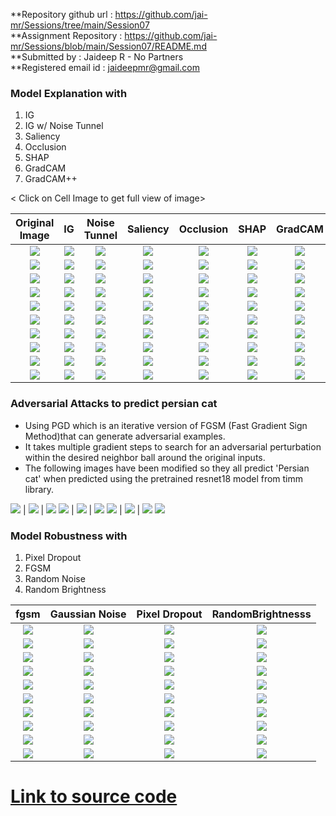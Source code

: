 **Repository github url : https://github.com/jai-mr/Sessions/tree/main/Session07 <br/>
**Assignment Repository : https://github.com/jai-mr/Sessions/blob/main/Session07/README.md <br/>
**Submitted by : Jaideep R - No Partners<br/>
**Registered email id : jaideepmr@gmail.com<br/>

### Model Explanation with
  1. IG
  2. IG w/ Noise Tunnel
  3. Saliency
  4. Occlusion
  5. SHAP
  6. GradCAM
  7. GradCAM++

< Click on Cell Image to get full view of image> 

| Original Image | IG |       Noise Tunnel | Saliency | Occlusion | SHAP | GradCAM | GradCAM++ |
:----------------------------:|:--------------------------------:|:--------------------------------:|:--------------------------------:|:--------------------------------:|:--------------------------------:|:--------------------------------:|:--------------------------------:|
![](images/1-boat.jpg)| ![](output_1/1-boat_ig.jpg) | ![](output_1/1-boat_nt.jpg) | ![](output_1/1-boat_saliency.jpg) | ![](output_1/1-boat_occ.jpg) | ![](output_1/1-boat_grad_shap.jpg) | ![](output_1/1-boat_gc.jpg) | ![](output_1/1-boat_gcp.jpg)
![](images/2-car.jpg)| ![](output_1/2-car_ig.jpg) | ![](output_1/2-car_nt.jpg) | ![](output_1/2-car_saliency.jpg) | ![](output_1/2-car_occ.jpg) | ![](output_1/2-car_grad_shap.jpg) | ![](output_1/2-car_gc.jpg) | ![](output_1/2-car_gcp.jpg)
![](images/3-cat.jpg)| ![](output_1/3-cat_ig.jpg) | ![](output_1/3-cat_nt.jpg) | ![](output_1/3-cat_saliency.jpg) | ![](output_1/3-cat_occ.jpg) | ![](output_1/3-cat_grad_shap.jpg) | ![](output_1/3-cat_gc.jpg) | ![](output_1/3-cat_gcp.jpg)
![](images/4-dog.jpg)| ![](output_1/4-dog_ig.jpg) | ![](output_1/4-dog_nt.jpg) | ![](output_1/4-dog_saliency.jpg) | ![](output_1/4-dog_occ.jpg) | ![](output_1/4-dog_grad_shap.jpg) | ![](output_1/4-dog_gc.jpg) | ![](output_1/4-dog_gcp.jpg)
![](images/5-bus.jpg)| ![](output_1/5-bus_ig.jpg) | ![](output_1/5-bus_nt.jpg) | ![](output_1/5-bus_saliency.jpg) | ![](output_1/5-bus_occ.jpg) | ![](output_1/5-bus_grad_shap.jpg) | ![](output_1/5-bus_gc.jpg) | ![](output_1/5-bus_gcp.jpg)
![](images/6-truck.jpg)| ![](output_1/6-truck_ig.jpg) | ![](output_1/6-truck_nt.jpg) | ![](output_1/6-truck_saliency.jpg) | ![](output_1/6-truck_occ.jpg) | ![](output_1/6-truck_grad_shap.jpg) | ![](output_1/6-truck_gc.jpg) | ![](output_1/6-truck_gcp.jpg)
![](images/7-tiger.jpg)| ![](output_1/7-tiger_ig.jpg) | ![](output_1/7-tiger_nt.jpg) | ![](output_1/7-tiger_saliency.jpg) | ![](output_1/7-tiger_occ.jpg) | ![](output_1/7-tiger_grad_shap.jpg) | ![](output_1/7-tiger_gc.jpg) | ![](output_1/7-tiger_gcp.jpg)
![](images/8-shark.jpg)| ![](output_1/8-shark_ig.jpg) | ![](output_1/8-shark_nt.jpg) | ![](output_1/8-shark_saliency.jpg) | ![](output_1/8-shark_occ.jpg) | ![](output_1/8-shark_grad_shap.jpg) | ![](output_1/8-shark_gc.jpg) | ![](output_1/8-shark_gcp.jpg)
![](images/9-turtle.jpg)| ![](output_1/9-turtle_ig.jpg) | ![](output_1/9-turtle_nt.jpg) | ![](output_1/9-turtle_saliency.jpg) | ![](output_1/9-turtle_occ.jpg) | ![](output_1/9-turtle_grad_shap.jpg) | ![](output_1/9-turtle_gc.jpg) | ![](output_1/9-turtle_gcp.jpg)
![](images/10-alligator.jpg)| ![](output_1/10-alligator_ig.jpg) | ![](output_1/10-alligator_nt.jpg) | ![](output_1/10-alligator_saliency.jpg) | ![](output_1/10-alligator_occ.jpg) | ![](output_1/10-alligator_grad_shap.jpg) | ![](output_1/10-alligator_gc.jpg) | ![](output_1/10-alligator_gcp.jpg)

### Adversarial Attacks to predict persian cat

* Using PGD <Projected Gradient Descent> which is an iterative version of  FGSM (Fast Gradient Sign Method)that can generate adversarial examples. 
* It takes multiple gradient steps to search for an adversarial perturbation within the desired neighbor ball around the original inputs. 
* The following images have been modified so they all predict 'Persian cat' when predicted using the pretrained resnet18 model from timm library.

![](output_2/1-boat_adv.jpg) | ![](output_2/2-car_adv.jpg) | ![](output_2/3-cat_adv.jpg)
![](output_2/4-dog_adv.jpg) | ![](output_2/5-bus_adv.jpg) | ![](output_2/6-truck_adv.jpg)
![](output_2/7-tiger_adv.jpg) | ![](output_2/8-shark_adv.jpg) | ![](output_2/9-turtle_adv.jpg)
![](output_2/10-alligator_adv.jpg)
  
### Model Robustness with

  1. Pixel Dropout
  2. FGSM
  3. Random Noise
  4. Random Brightness

  
|        fgsm                    |           Gaussian Noise        | Pixel Dropout                  |           RandomBrightnesss |
|:------------------------------:|:-------------------------------:|:------------------------------:|:------------------------------:|
| ![](output_robustness/1-boat_fgsm.jpg) | ![](output_robustness/1-boat_Gaussnoise.jpg) | ![](output_robustness/1-boat_pixeldropout_.jpg) | ![](output_robustness/1-boat_RandomBrightness.jpg) |
| ![](output_robustness/2-car_fgsm.jpg) | ![](output_robustness/2-car_Gaussnoise.jpg) | ![](output_robustness/2-car_pixeldropout_.jpg) | ![](output_robustness/2-car_RandomBrightness.jpg) |
| ![](output_robustness/3-cat_fgsm.jpg) | ![](output_robustness/3-cat_Gaussnoise.jpg) | ![](output_robustness/3-cat_pixeldropout_.jpg) | ![](output_robustness/3-cat_RandomBrightness.jpg) |
| ![](output_robustness/4-dog_fgsm.jpg) | ![](output_robustness/4-dog_Gaussnoise.jpg) | ![](output_robustness/4-dog_pixeldropout_.jpg) | ![](output_robustness/4-dog_RandomBrightness.jpg) |
| ![](output_robustness/5-bus_fgsm.jpg) | ![](output_robustness/5-bus_Gaussnoise.jpg) | ![](output_robustness/5-bus_pixeldropout_.jpg) | ![](output_robustness/5-bus_RandomBrightness.jpg) |
| ![](output_robustness/6-truck_fgsm.jpg) | ![](output_robustness/6-truck_Gaussnoise.jpg) | ![](output_robustness/6-truck_pixeldropout_.jpg) | ![](output_robustness/6-truck_RandomBrightness.jpg) |
| ![](output_robustness/7-tiger_fgsm.jpg) | ![](output_robustness/7-tiger_Gaussnoise.jpg) | ![](output_robustness/7-tiger_pixeldropout_.jpg) | ![](output_robustness/7-tiger_RandomBrightness.jpg) |
| ![](output_robustness/8-shark_fgsm.jpg) | ![](output_robustness/8-shark_Gaussnoise.jpg) | ![](output_robustness/8-shark_pixeldropout_.jpg) | ![](output_robustness/8-shark_RandomBrightness.jpg) |
| ![](output_robustness/9-turtle_fgsm.jpg) | ![](output_robustness/9-turtle_Gaussnoise.jpg) | ![](output_robustness/9-turtle_pixeldropout_.jpg) | ![](output_robustness/9-turtle_RandomBrightness.jpg) |
| ![](output_robustness/10-alligator_fgsm.jpg) | ![](output_robustness/10-alligator_Gaussnoise.jpg) | ![](output_robustness/10-alligator_pixeldropout_.jpg) | ![](output_robustness/10-alligator_RandomBrightness.jpg) |


# [Link to source code](https://github.com/jai-mr/Sessions/tree/main/Session07/src)
